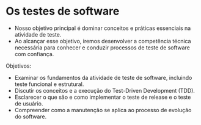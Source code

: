 # Os testes de software

- Nosso objetivo principal é dominar conceitos e práticas essenciais na atividade de teste.
- Ao alcançar esse objetivo, iremos desenvolver a competência técnica necessária para conhecer e conduzir processos de teste de software com confiança.

Objetivos:

- Examinar os fundamentos da atividade de teste de software, incluindo teste funcional e estrutural.
- Discutir os conceitos e a execução do Test-Driven Development (TDD).
- Esclarecer o que são e como implementar o teste de release e o teste de usuário.
- Compreender como a manutenção se aplica ao processo de evolução do software.
